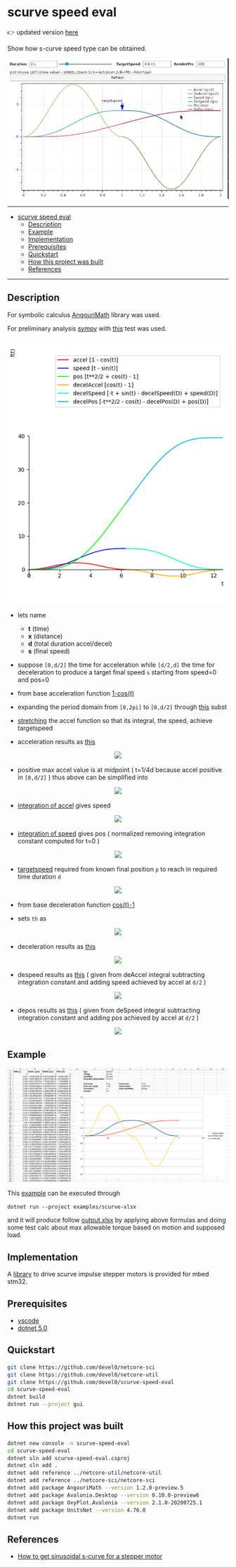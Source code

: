# scurve speed eval

:point_right: updated version [here](https://github.com/devel0/iot-stepper-motor)

Show how s-curve speed type can be obtained.

<img src="data/img/demo.gif" width="700"/>

---

<!-- TOC -->
- [scurve speed eval](#scurve-speed-eval)
  * [Description](#description)
  * [Example](#example)
  * [Implementation](#implementation)
  * [Prerequisites](#prerequisites)
  * [Quickstart](#quickstart)
  * [How this project was built](#how-this-project-was-built)
  * [References](#references)
<!-- TOCEND -->

---

## Description

For symbolic calculus [AngouriMath](https://github.com/asc-community/AngouriMath) library was used.

For preliminary analysis [sympy](https://github.com/sympy/sympy) with [this](data/test.py) test was used.

![](data/img/scurve-accel-decel.png)

- lets name
    - **t** (time)
    - **x** (distance) 
    - **d** (total duration accel/decel)
    - **s** (final speed)

- suppose `[0,d/2]` the time for acceleration while `[d/2,d]` the time for deceleration to produce a target final speed `s` starting from speed=0 and pos=0
- from base acceleration function [1-cos(t)][1]
- expanding the period domain from `[0,2pi]` to `[0,d/2]` through [this][2] subst
- [stretching][3] the accel function so that its integral, the speed, achieve targetspeed
- acceleration results as [this][4]

<!-- $$
\large
accel(t)=\frac{2\cdot s}{d}\cdot\left(1-\cos\left(\frac{4\cdot\pi\cdot t}{d}\right)\right)
$$ --> 

<div align="center"><img src="https://render.githubusercontent.com/render/math?math=%5Clarge%0Aaccel(t)%3D%5Cfrac%7B2%5Ccdot%20s%7D%7Bd%7D%5Ccdot%5Cleft(1-%5Ccos%5Cleft(%5Cfrac%7B4%5Ccdot%5Cpi%5Ccdot%20t%7D%7Bd%7D%5Cright)%5Cright)"></div>

- positive max accel value is at midpoint ( t=1/4d because accel positive in `[0,d/2]` ) thus above can be simplified into

<!-- $$
\large
maxAccel=\frac{4\cdot s}{d}
$$ --> 

<div align="center"><img src="https://render.githubusercontent.com/render/math?math=%5Clarge%0AmaxAccel%3D%5Cfrac%7B4%5Ccdot%20s%7D%7Bd%7D"></div>

- [integration of accel][5] gives speed

<!-- $$
\large
speed(t) = \frac{2\cdot s}{d} \cdot \left( t - \frac{d\cdot \sin\left(\frac{4\cdot\pi\cdot t}{d}\right)}{4\cdot\pi} \right)
$$ --> 

<div align="center"><img src="https://render.githubusercontent.com/render/math?math=%5Clarge%0Aspeed(t)%20%3D%20%5Cfrac%7B2%5Ccdot%20s%7D%7Bd%7D%20%5Ccdot%20%5Cleft(%20t%20-%20%5Cfrac%7Bd%5Ccdot%20%5Csin%5Cleft(%5Cfrac%7B4%5Ccdot%5Cpi%5Ccdot%20t%7D%7Bd%7D%5Cright)%7D%7B4%5Ccdot%5Cpi%7D%20%5Cright)"></div>

- [integration of speed][6] gives pos ( normalized removing integration constant computed for t=0 )

<!-- $$
\large
pos(t) = \frac{s\cdot d \cdot \left( \cos\left(\frac{4\cdot\pi\cdot t}{d}\right)-1 \right)}{8\cdot\pi^2} + \frac{s\cdot t^2}{d}
$$ --> 

<div align="center"><img src="https://render.githubusercontent.com/render/math?math=%5Clarge%0Apos(t)%20%3D%20%5Cfrac%7Bs%5Ccdot%20d%20%5Ccdot%20%5Cleft(%20%5Ccos%5Cleft(%5Cfrac%7B4%5Ccdot%5Cpi%5Ccdot%20t%7D%7Bd%7D%5Cright)-1%20%5Cright)%7D%7B8%5Ccdot%5Cpi%5E2%7D%20%2B%20%5Cfrac%7Bs%5Ccdot%20t%5E2%7D%7Bd%7D"></div>

- [targetspeed][7] required from known final position `p` to reach in required time duration `d`

<!-- $$
\large
s = \frac{2\cdot p}{d}
$$ --> 

<div align="center"><img src="https://render.githubusercontent.com/render/math?math=%5Clarge%0As%20%3D%20%5Cfrac%7B2%5Ccdot%20p%7D%7Bd%7D"></div>

- from base deceleration function [cos(t)-1][8]

- sets `th` as

<!-- $$
\large
th=t-\frac{d}{2}
$$ --> 

<div align="center"><img src="https://render.githubusercontent.com/render/math?math=%5Clarge%0Ath%3Dt-%5Cfrac%7Bd%7D%7B2%7D"></div>

- deceleration results as [this][9]

<!-- $$
\large
deAccel\left(th\right) = \frac{2\cdot s}{d}\cdot\left(\cos\left(\frac{4\cdot\pi\cdot th}{d}\right)-1\right)
$$ --> 

<div align="center"><img src="https://render.githubusercontent.com/render/math?math=%5Clarge%0AdeAccel%5Cleft(th%5Cright)%20%3D%20%5Cfrac%7B2%5Ccdot%20s%7D%7Bd%7D%5Ccdot%5Cleft(%5Ccos%5Cleft(%5Cfrac%7B4%5Ccdot%5Cpi%5Ccdot%20th%7D%7Bd%7D%5Cright)-1%5Cright)"></div>

- despeed results as [this][10] ( given from deAccel integral subtracting integration constant and adding speed achieved by accel at `d/2` )

<!-- $$
\large
deSpeed\left(th\right) = \frac{2\cdot s\cdot\sin\left(\frac{4\cdot\pi\cdot th}{d} \right)}{4\cdot\pi}-\frac{2\cdot s\cdot th}{d}+s
$$ --> 

<div align="center"><img src="https://render.githubusercontent.com/render/math?math=%5Clarge%0AdeSpeed%5Cleft(th%5Cright)%20%3D%20%5Cfrac%7B2%5Ccdot%20s%5Ccdot%5Csin%5Cleft(%5Cfrac%7B4%5Ccdot%5Cpi%5Ccdot%20th%7D%7Bd%7D%20%5Cright)%7D%7B4%5Ccdot%5Cpi%7D-%5Cfrac%7B2%5Ccdot%20s%5Ccdot%20th%7D%7Bd%7D%2Bs"></div>

- depos results as [this][11] ( given from deSpeed integral subtracting integration constant and adding pos achieved by accel at `d/2` )

<!-- $$
\large
dePos\left(th\right) = \frac{s\cdot d\cdot\left( 1-\cos\left(\frac{4\cdot\pi\cdot th}{d}\right) \right)}{8\cdot\pi^2}-\frac{s\cdot th^2}{d}+s\cdot th+\frac{s\cdot d}{4}
$$ --> 

<div align="center"><img src="https://render.githubusercontent.com/render/math?math=%5Clarge%0AdePos%5Cleft(th%5Cright)%20%3D%20%5Cfrac%7Bs%5Ccdot%20d%5Ccdot%5Cleft(%201-%5Ccos%5Cleft(%5Cfrac%7B4%5Ccdot%5Cpi%5Ccdot%20th%7D%7Bd%7D%5Cright)%20%5Cright)%7D%7B8%5Ccdot%5Cpi%5E2%7D-%5Cfrac%7Bs%5Ccdot%20th%5E2%7D%7Bd%7D%2Bs%5Ccdot%20th%2B%5Cfrac%7Bs%5Ccdot%20d%7D%7B4%7D"></div>

[1]: https://github.com/devel0/scurve-speed-eval/blob/435327c86769302a22fa54fb6b349a60a1b640d1/gui%2FProgram.cs#L48
[2]: https://github.com/devel0/scurve-speed-eval/blob/435327c86769302a22fa54fb6b349a60a1b640d1/gui%2FProgram.cs#L49
[3]: https://github.com/devel0/scurve-speed-eval/blob/435327c86769302a22fa54fb6b349a60a1b640d1/gui%2FProgram.cs#L50
[4]: https://github.com/devel0/scurve-speed-eval/blob/435327c86769302a22fa54fb6b349a60a1b640d1/gui%2FProgram.cs#L51
[5]: https://github.com/devel0/scurve-speed-eval/blob/435327c86769302a22fa54fb6b349a60a1b640d1/gui%2FProgram.cs#L53
[6]: https://github.com/devel0/scurve-speed-eval/blob/435327c86769302a22fa54fb6b349a60a1b640d1/gui%2FProgram.cs#L57
[7]: https://github.com/devel0/scurve-speed-eval/blob/435327c86769302a22fa54fb6b349a60a1b640d1/gui%2FProgram.cs#L60
[8]: https://github.com/devel0/scurve-speed-eval/blob/435327c86769302a22fa54fb6b349a60a1b640d1/gui%2FProgram.cs#L62
[9]: https://github.com/devel0/scurve-speed-eval/blob/435327c86769302a22fa54fb6b349a60a1b640d1/gui%2FProgram.cs#L65
[10]: https://github.com/devel0/scurve-speed-eval/blob/435327c86769302a22fa54fb6b349a60a1b640d1/gui%2FProgram.cs#L69
[11]: https://github.com/devel0/scurve-speed-eval/blob/435327c86769302a22fa54fb6b349a60a1b640d1/gui%2FProgram.cs#L72

## Example

![](data/img/example.png)

This [example](examples/scurve-xlsx/Program.cs) can be executed through

```
dotnet run --project examples/scurve-xlsx
```

and it will produce follow [output.xlsx](examples/scurve-xlsx/output.xlsx) by applying above formulas and doing some test calc about max allowable torque based on motion and supposed load.

## Implementation

A [library](scurve-impulse-stepper/README.md) to drive scurve impulse stepper motors is provided for mbed stm32.

## Prerequisites

- [vscode](https://code.visualstudio.com/)
- [dotnet 5.0](https://dotnet.microsoft.com/download)

## Quickstart

```sh
git clone https://github.com/devel0/netcore-sci
git clone https://github.com/devel0/netcore-util
git clone https://github.com/devel0/scurve-speed-eval
cd scurve-speed-eval
dotnet build
dotnet run --project gui
```

## How this project was built

```sh
dotnet new console -n scurve-speed-eval
cd scurve-speed-eval
dotnet sln add scurve-speed-eval.csproj
dotnet sln add .
dotnet add reference ../netcore-util/netcore-util
dotnet add reference ../netcore-sci/netcore-sci
dotnet add package AngouriMath --version 1.2.0-preview.5
dotnet add package Avalonia.Desktop --version 0.10.0-preview6
dotnet add package OxyPlot.Avalonia --version 2.1.0-20200725.1
dotnet add package UnitsNet --version 4.76.0
dotnet run
```

## References

- [How to get sinusoidal s-curve for a stepper motor](http://fightpc.blogspot.com/2018/04/how-to-get-sinusoidal-s-curve-for.html)
